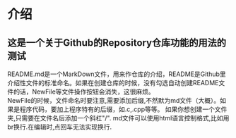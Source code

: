# 介绍
## 这是一个关于Github的Repository仓库功能的用法的测试
README.md是一个MarkDown文件，用来作仓库的介绍，README是Github里介绍性文件的标准命名。如果在创建仓库的时候，没有勾选自动创建README文件的话，NewFile等文件操作按钮会消失，这很麻烦。<br>
NewFile的时候，文件命名时要注意,需要添加后缀,不然默为md文件（大概）。如果是程序代码，要加上程序特有的后缀，如.c,.cpp等等。
如果你想创建一个文件夹,只需要在文件名后添加一个斜杠"/".
md文件可以使用html语言控制格式,比如用br换行.在编辑时,点回车无法实现换行.
